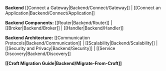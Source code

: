 **Backend**
[[Connect a Gateway|Backend/Connect/Gateway]] |
[[Connect an Application|Backend/Connect/Application]]

**Backend Components:**
[[Router|Backend/Router]] |
[[Broker|Backend/Broker]] |
[[Handler|Backend/Handler]]

**Backend Architecture:**
[[Communication Protocols|Backend/Communication]] |
[[Scalability|Backend/Scalability]] |
[[Security and Privacy|Backend/Security]] |
[[Service Discovery|Backend/Discovery]]

**[[Croft Migration Guide|Backend/Migrate-From-Croft]]**
